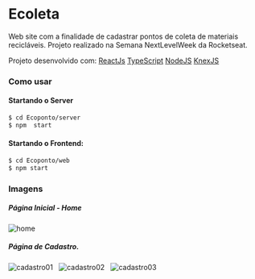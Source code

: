 # Ecoleta

Web site com a finalidade de cadastrar pontos de coleta de materiais recicláveis.
Projeto realizado na Semana NextLevelWeek da Rocketseat.

Projeto desenvolvido com:
[ReactJs](https://pt-br.reactjs.org/)
[TypeScript](https://www.typescriptlang.org/)
[NodeJS](https://nodejs.org/en)
[KnexJS](http://knexjs.org/)





### Como usar



#### Startando o Server

```sh
$ cd Ecoponto/server
$ npm  start
```
#### Startando o Frontend:
```sh
$ cd Ecoponto/web
$ npm start
```

### Imagens

##### Página Inicial - Home
![home](https://user-images.githubusercontent.com/53828295/83958934-f257a600-a84d-11ea-823e-c65c904425d2.JPG)

##### Página de Cadastro.
![cadastro01](https://user-images.githubusercontent.com/53828295/83958976-3cd92280-a84e-11ea-86b5-f22df5ae0246.JPG)
&nbsp;
![cadastro02](https://user-images.githubusercontent.com/53828295/83958983-698d3a00-a84e-11ea-8669-2b663a16509f.JPG)
&nbsp;
![cadastro03](https://user-images.githubusercontent.com/53828295/83958985-76119280-a84e-11ea-810f-fae4bba780b3.JPG)
&nbsp;


